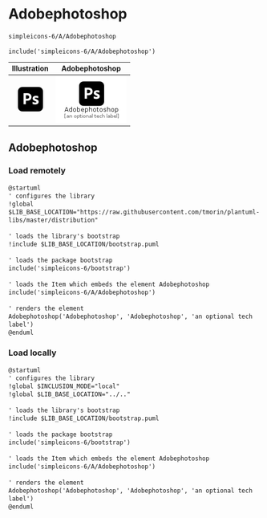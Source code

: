 # Adobephotoshop


```text
simpleicons-6/A/Adobephotoshop
```

```text
include('simpleicons-6/A/Adobephotoshop')
```



| Illustration | Adobephotoshop |
| :---: | :---: |
| ![illustration for Illustration](../../simpleicons-6/A/Adobephotoshop.png) | ![illustration for Adobephotoshop](../../simpleicons-6/A/Adobephotoshop.Local.png) |




## Adobephotoshop

### Load remotely
```plantuml
@startuml
' configures the library
!global $LIB_BASE_LOCATION="https://raw.githubusercontent.com/tmorin/plantuml-libs/master/distribution"

' loads the library's bootstrap
!include $LIB_BASE_LOCATION/bootstrap.puml

' loads the package bootstrap
include('simpleicons-6/bootstrap')

' loads the Item which embeds the element Adobephotoshop
include('simpleicons-6/A/Adobephotoshop')

' renders the element
Adobephotoshop('Adobephotoshop', 'Adobephotoshop', 'an optional tech label')
@enduml
```

### Load locally
```plantuml
@startuml
' configures the library
!global $INCLUSION_MODE="local"
!global $LIB_BASE_LOCATION="../.."

' loads the library's bootstrap
!include $LIB_BASE_LOCATION/bootstrap.puml

' loads the package bootstrap
include('simpleicons-6/bootstrap')

' loads the Item which embeds the element Adobephotoshop
include('simpleicons-6/A/Adobephotoshop')

' renders the element
Adobephotoshop('Adobephotoshop', 'Adobephotoshop', 'an optional tech label')
@enduml
```

